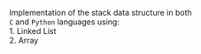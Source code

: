 Implementation of the stack data structure in both  
`C` and `Python` languages using:  
    1. Linked List  
    2. Array
